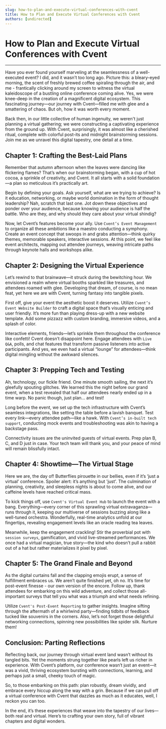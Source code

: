 ```yaml
---
slug: how-to-plan-and-execute-virtual-conferences-with-cvent
title: How to Plan and Execute Virtual Conferences with Cvent
authors: [undirected]
---
```



# How to Plan and Execute Virtual Conferences with Cvent

---

Have you ever found yourself marveling at the seamlessness of a well-executed event? I did, and it wasn’t too long ago. Picture this: a bleary-eyed morning, the scent of freshly brewed coffee spiraling through the air, and me - frantically clicking around my screen to witness the virtual kaleidoscope of a bustling online conference coming alive. Yes, we were knee-deep in the creation of a magnificent digital ecosystem. This fascinating journey—our journey with Cvent—filled me with glee and a smattering of chaos. But oh, how it was worth every moment.

Back then, in our little collective of human ingenuity, we weren't just planning a virtual gathering; we were constructing a captivating experience from the ground up. With Cvent, surprisingly, it was almost like a cherished ritual, complete with colorful post-its and midnight brainstorming sessions. Join me as we unravel this digital tapestry, one detail at a time. 

## Chapter 1: Crafting the Best-Laid Plans

Remember that autumn afternoon when the leaves were dancing like flickering flames? That’s when our brainstorming began, with a cup of hot cocoa, a sprinkle of creativity, and Cvent. It all starts with a solid foundation—a plan so meticulous it’s practically art. 

Begin by defining your goals. Ask yourself, what are we trying to achieve? Is it education, networking, or maybe world domination in the form of thought leadership? Nah, scratch that last one. Jot down these objectives and ponder over your audience, because knowing your audience is half the battle. Who are they, and why should they care about your virtual shindig?

Now, let Cvent’s features become your ally. Use `Cvent’s Event Management` to organize all these ambitions like a maestro conducting a symphony. Create an event concept that swoops in and grabs attention—think quirky themes, memorable speakers, interactive sessions. At this point, we feel like event architects, mapping out attendee journeys, weaving intricate paths through keynote halls and workshops alike.

## Chapter 2: Designing the Virtual Experience

Let’s rewind to that brainwave—it struck during the bewitching hour. We envisioned a realm where virtual booths sparkled like treasures, and attendees roamed with glee. Developing that dream, of course, is no mean feat, yet here we are with Cvent, turning fantasy into tangible pixels.

First off, give your event the aesthetic boost it deserves. Utilize `Cvent’s Event Website Builder` to craft a digital space that’s visually enticing and user friendly. It’s more fun than playing dress-up with a new website template. Add some pizzazz with custom branding, immersive videos, and a splash of color.

Interactive elements, friends—let’s sprinkle them throughout the conference like confetti! Cvent doesn’t disappoint here. Engage attendees with `Live Q&A`, polls, and chat features that transform passive listeners into active participants. And yes, we even had a virtual “lounge” for attendees—think digital mingling without the awkward silences.

## Chapter 3: Prepping Tech and Testing

Ah, technology, our fickle friend. One minute smooth sailing, the next it’s gleefully spouting glitches. We learned this the night before our grand event, when a test revealed that half our attendees nearly ended up in a time warp. No panic though, just plan… and test!

Long before the event, we set up the tech infrastructure with Cvent’s seamless integrations, like setting the table before a lavish banquet. Test every link—every attendee path—like a hawk. With `Cvent’s in-built tech support`, conducting mock events and troubleshooting was akin to having a backstage pass.

Connectivity issues are the uninvited guests of virtual events. Prep plan B, C, and D just in case. Your tech team will thank you, and your peace of mind will remain blissfully intact.

## Chapter 4: Showtime—The Virtual Stage

Here we are, the day of! Butterflies pirouette in our bellies, even if it’s ‘just a virtual’ conference. Spoiler alert: it’s anything but 'just'. The culmination of planning, creativity, and sleepless nights is about to come alive, and our caffeine levels have reached critical mass.

To kick things off, use `Cvent's Virtual Event Hub` to launch the event with a bang. Everything—every corner of this sprawling virtual extravaganza—runs through it, keeping our multiverse of sessions buzzing along like a well-tuned orchestra. Wonderfully, real-time analytics unfold at our fingertips, revealing engagement levels like an oracle reading tea leaves.

Meanwhile, keep the engagement crackling! Stir the proverbial pot with `session surveys`, gamification, and vivid live-streamed performances. We once had a virtual magician, true story—the kind who doesn’t pull a rabbit out of a hat but rather materializes it pixel by pixel.

## Chapter 5: The Grand Finale and Beyond

As the digital curtains fall and the clapping emojis erupt, a sense of fulfillment embraces us. We aren’t quite finished yet, oh no. It’s time for post-event finesse - our own version of the encore. Follow up, thank attendees for embarking on this wild adventure, and collect those all-important surveys that tell you what was a triumph and what needs refining.

Utilize `Cvent's Post-Event Reporting` to gather insights. Imagine sifting through the aftermath of a whirlwind party—finding tidbits of feedback tucked like souvenirs in the corners. Also, let’s not forget those delightful networking connections, spinning new possibilities like spider silk. Nurture them!

## Conclusion: Parting Reflections

Reflecting back, our journey through virtual event land wasn’t without its tangled bits. Yet the moments strung together like pearls left us richer in experience. With Cvent’s platform, our conference wasn’t just an event—it was a vivid, thriving ecosystem bursting with connections, learning, and perhaps just a small, cheeky touch of magic.

So, to those embarking on this path: plan robustly, dream vividly, and embrace every hiccup along the way with a grin. Because if we can pull off a virtual conference with Cvent that dazzles as much as it educates, well, I reckon you can too.

In the end, it’s these experiences that weave into the tapestry of our lives—both real and virtual. Here’s to crafting your own story, full of vibrant chapters and digital wonders.